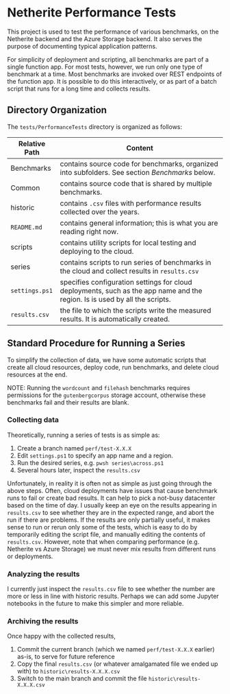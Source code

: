 # Netherite Performance Tests

This project is used to test the performance of various benchmarks, on the Netherite backend and the Azure Storage backend. It also serves the purpose of documenting typical application patterns. 

For simplicity of deployment and scripting, all benchmarks are part of a single function app. For most tests, however, we run only one type of benchmark at a time. Most benchmarks are invoked over REST endpoints of the function app. It is possible to do this interactively, or as part of a batch script that runs for a long time and collects results.

## Directory Organization

The `tests/PerformanceTests` directory is organized as follows:

|Relative Path|Content|
|-|-|
|Benchmarks| contains source code for benchmarks, organized into subfolders. See section *Benchmarks* below. |
|Common| contains source code that is shared by multiple benchmarks. |
|historic| contains `.csv` files with performance results collected over the years. |
|`README.md`| contains general information; this is what you are reading right now. |
|scripts| contains utility scripts for local testing and deploying to the cloud.|
|series| contains scripts to run series of benchmarks in the cloud and collect results in `results.csv`|
|`settings.ps1`| specifies configuration settings for cloud deployments, such as the app name and the region. Is is used by all the scripts.|
|`results.csv`| the file to which the scripts write the measured results. It is automatically created. |

## Standard Procedure for Running a Series

To simplify the collection of data, we have some automatic scripts that create all cloud resources, deploy code, run benchmarks, and delete cloud resources at the end.

NOTE: Running the `wordcount` and `filehash` benchmarks requires permissions for the `gutenbergcorpus` storage account, otherwise these benchmarks fail and their results are blank. 


### Collecting data

Theoretically, running a series of tests is as simple as:

1. Create a branch named `perf/test-X.X.X`
2. Edit `settings.ps1` to specify an app name and a region.
3. Run the desired series, e.g. `pwsh series\across.ps1`
4. Several hours later, inspect the `results.csv`

Unfortunately, in reality it is often not as simple as just going through the above steps. Often, cloud deployments have issues that cause benchmark runs to fail or create bad results. It can help to pick a not-busy datacenter based on the time of day. I usually keep an eye on the results appearing in `results.csv` to see whether they are in the expected range, and abort the run if there are problems. If the results are only partially useful, it makes sense to run or rerun only some of the tests, which is easy to do by temporarily editing the script file, and manually editing the contents of `results.csv`. However, note that when comparing performance (e.g. Netherite vs Azure Storage) we must never mix results from different runs or deployments.

### Analyzing the results

I currently just inspect the `results.csv` file to see whether the number are more or less in line with historic results. 
Perhaps we can add some Jupyter notebooks in the future to make this simpler and more reliable.

### Archiving the results

Once happy with the collected results, 

1. Commit the current branch (which we named `perf/test-X.X.X` earlier) as-is, to serve for future reference
2. Copy the final `results.csv` (or whatever amalgamated file we ended up with) to `historic\results-X.X.X.csv`
3. Switch to the main branch and commit the file `historic\results-X.X.X.csv`

